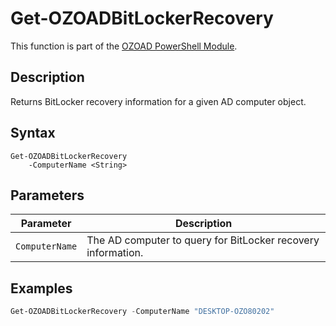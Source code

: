 # Get-OZOADBitLockerRecovery
This function is part of the [OZOAD PowerShell Module](https://github.com/onezeroone-dev/OZOAD-PowerShell-Module/blob/main/README.md).

## Description
Returns BitLocker recovery information for a given AD computer object.

## Syntax
```
Get-OZOADBitLockerRecovery
    -ComputerName <String>
```
## Parameters
|Parameter|Description|
|---------|-----------|
|`ComputerName`|The AD computer to query for BitLocker recovery information.|

## Examples
```powershell
Get-OZOADBitLockerRecovery -ComputerName "DESKTOP-OZO80202"
```

